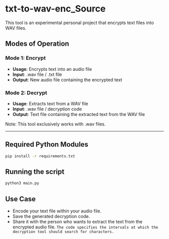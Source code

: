 # txt-to-wav-enc_Source

This tool is an experimental personal project that encrypts text files into WAV files.

## Modes of Operation

### Mode 1: Encrypt
- **Usage**: Encrypts text into an audio file
- **Input**: .wav file / .txt file
- **Output**: New audio file containing the encrypted text

### Mode 2: Decrypt
- **Usage**: Extracts text from a WAV file
- **Input**: .wav file / decryption code
- **Output**: Text file containing the extracted text from the WAV file

Note: This tool exclusively works with .wav files.

---

## Required Python Modules

```bash
pip install -r requirements.txt
```
## Running the script

```bash
python3 main.py
```
## Use Case

- Encode your text file within your audio file.
- Save the generated decryption code.
- Share it with the person who wants to extract the text from the encrypted audio file.
`The code specifies the intervals at which the decryption tool should search for characters.`
